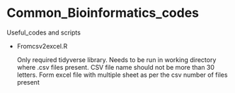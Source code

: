 # Common_Bioinformatics_codes
Useful_codes and scripts

- Fromcsv2excel.R

  Only required tidyverse library. Needs to be run in working directory where .csv files present.
  CSV file name should not be more than 30 letters.
  Form excel file with multiple sheet as per the csv number of files present
